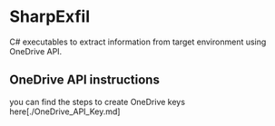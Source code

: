# SharpExfil
C# executables to extract information from target environment using OneDrive API.

## OneDrive API instructions
you can find the steps to create OneDrive keys here[./OneDrive_API_Key.md]